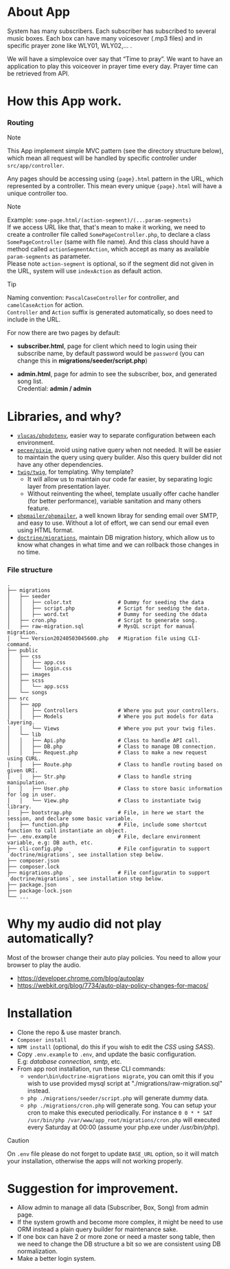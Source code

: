 # About App  
System has many subscribers. Each subscriber has subscribed 
to several music boxes. Each box can have many voicesover 
(.mp3 files) and in specific prayer zone like WLY01, WLY02,… .  

We will have a simplevoice over say that “Time to pray”. We 
want to have an application to play this voiceover in prayer
time every day. Prayer time can be retrieved from API.

# How this App work.
### Routing

> [!NOTE]  
> This App implement simple MVC pattern (see the directory structure 
> below), which mean all request will be handled by specific 
> controller under `src/app/controller`.  
>
> Any pages should be accessing using `{page}.html` pattern in the 
> URL, which represented by a controller. This mean every unique 
> `{page}.html` will have a unique controller too.


> [!NOTE]  
> Example: `some-page.html/(action-segment)/(...param-segments)`  
> If we access URL like that, that's mean to make it working, we need
> to create a controller file called `SomePageController.php`, to 
> declare a class `SomePageController` (same with file name). And
> this class should have a method called `actionSegmentAction`, which
> accept as many as available `param-segments` as parameter.  
> Please note `action-segment` is optional, so if the segment did not
> given in the URL, system will use `indexAction` as default action.  

> [!TIP]  
> Naming convention: `PascalCaseController` for controller, and
> `camelCaseAction` for action.  
> `Controller` and `Action` suffix is generated automatically, so
> does need to include in the URL.

For now there are two pages by default:  
- **subscriber.html**, page for client which need to login
using their subscribe name, by default password would be 
`password` (you can change this in **migrations/seeder/script.php**)   

- **admin.html**, page for admin to see the subscriber, box, and
generated song list.  
Credential: **admin / admin**



# Libraries, and why?
* [`vlucas/phpdotenv`](https://github.com/vlucas/phpdotenv), 
easier way to separate configuration between each environment.
* [`pecee/pixie`](https://github.com/skipperbent/pecee-pixie), 
avoid using native query when not needed. It will be easier to 
maintain the query using query builder. Also this query builder 
did not have any other dependencies.
* [`twig/twig`](https://github.com/twigphp/Twig), for templating.
Why template? 
  * It will allow us to maintain our code far easier, by 
  separating logic layer from presentation layer.
  * Without reinventing the wheel, template usually offer
  cache handler (for better performance), variable sanitation
  and many others feature.
* [`phpmailer/phpmailer`](https://github.com/PHPMailer/PHPMailer),
a well known libray for sending email over SMTP, and easy to use.
Without a lot of effort, we can send our email even using HTML format.
* [`doctrine/migrations`](https://github.com/doctrine/migrations), 
maintain DB migration history, which allow us to know what changes 
in what time and we can rollback those changes in no time.

### File structure

```
.  
├── migrations                 
│   ├── seeder   
│   │   ├── color.txt               # Dummy for seeding the data  
│   │   ├── script.php              # Script for seeding the data.  
│   │   ├── word.txt                # Dummy for seeding the ddata            
│   ├── cron.php                    # Script to generate song.            
│   ├── raw-migration.sql           # MysQL script for manual migration.  
│   └── Version20240503045600.php   # Migration file using CLI-command.  
├── public                  
│   ├── css  
│   │   ├── app.css  
│   │   └── login.css  
│   ├── images  
│   ├── scss  
│   │   └── app.scss  
│   └── songs  
├── src                  
│   ├── app  
│   │   ├── Controllers             # Where you put your controllers.  
│   │   ├── Models                  # Where you put models for data layering.  
│   │   └── Views                   # Where you put your twig files.                     
│   └── lib  
│   │   ├── Api.php                 # Class to handle API call.  
│   │   ├── DB.php                  # Class to manage DB connection.  
│   │   ├── Request.php             # Class to make a new request using CURL.    
│   │   ├── Route.php               # Class to handle routing based on given URI.    
│   │   ├── Str.php                 # Class to handle string manipulation.  
│   │   ├── User.php                # Class to store basic information for log in user.  
│   │   └── View.php                # Class to instantiate twig library.                
│   ├── bootstrap.php               # File, in here we start the session, and declare some basic variable.               
│   ├── function.php                # File, include some shortcut function to call instantiate an object.
├── .env.example                    # File, declare environment variable, e.g: DB auth, etc.  
├── cli-config.php                  # File configuratin to support `doctrine/migrations`, see installation step below. 
├── composer.json         
├── composer.lock 
├── migrations.php                  # File configuratin to support `doctrine/migrations`, see installation step below.          
├── package.json 
├── package-lock.json
└── ...

```

# Why my audio did not play automatically?
Most of the browser change their auto play 
policies. You need to allow your browser to play the audio.
- https://developer.chrome.com/blog/autoplay
- https://webkit.org/blog/7734/auto-play-policy-changes-for-macos/


# Installation
* Clone the repo & use master branch.
* `Composer install`
* `NPM install` (optional, do this if you wish to edit the _CSS_ using _SASS_).
* Copy `.env.example` to `.env`, and update the basic configuration.  
E.g:  _database connection, smtp_, etc.
* From app root installation, run these CLI commands:  
   * `vendor\bin\doctrine-migrations migrate`, you can omit this if you wish
   to use provided mysql script at "./migrations/raw-migration.sql"
   instead.
   * `php ./migrations/seeder/script.php` will generate dummy data.
   * `php ./migrations/cron.php` will generate song. You can setup your
   cron to make this executed periodically. For instance 
   `0 0 * * SAT /usr/bin/php /var/www/app_root/migrations/cron.php`
   will executed every Saturday at 00:00 (assume your php.exe under _/usr/bin/php_).

> [!CAUTION]  
> On `.env` file please do not forget to update `BASE_URL` option,
> so it will match your installation, otherwise the apps will not
> working properly.

# Suggestion for improvement.
* Allow admin to manage all data (Subscriber, Box, Song) from admin 
page. 
* If the system growth and become more complex, it might be need to 
use ORM instead a plain query builder for maintenance sake.
* If one box can have 2 or more zone or need a master song table,
then we need to change the DB structure a bit so we are consistent 
using DB normalization.
* Make a better login system.
